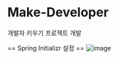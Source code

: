 # Make-Developer
개발자 키우기 프로젝트 개발

== Spring Initializr 설정 ==
![image](https://user-images.githubusercontent.com/97106584/159512401-45918497-7b95-4fdf-bd08-36374ae5ee9d.png)
